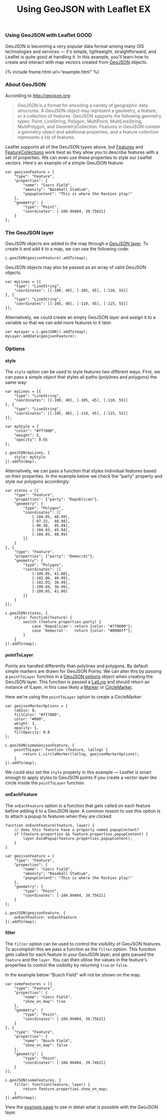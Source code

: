 ﻿---
layout: tutorial_v2
title: Using GeoJSON with Leaflet EX
---

<h3>Using GeoJSON with Leaflet GOOD</h3>

<p>GeoJSON is becoming a very popular data format among many GIS technologies and services — it's simple, lightweight, straightforward, and Leaflet is quite good at handling it. In this example, you'll learn how to create and interact with map vectors created from <a href="http://geojson.org/">GeoJSON</a> objects.</p>

{% include frame.html url="example.html" %}

<h3>About GeoJSON</h3>

<p>According to <a href="http://geojson.org">http://geojson.org</a>:</p>

<blockquote>GeoJSON is a format for encoding a variety of geographic data structures. A GeoJSON object may represent a geometry, a feature, or a collection of features. GeoJSON supports the following geometry types: Point, LineString, Polygon, MultiPoint, MultiLineString, MultiPolygon, and GeometryCollection. Features in GeoJSON contain a geometry object and additional properties, and a feature collection represents a list of features.</blockquote>

<p>Leaflet supports all of the GeoJSON types above, but <a href="http://geojson.org/geojson-spec.html#feature-objects">Features</a> and <a href="http://geojson.org/geojson-spec.html#feature-collection-objects">FeatureCollections</a> work best as they allow you to describe features with a set of properties. We can even use these properties to style our Leaflet vectors. Here's an example of a simple GeoJSON feature:</p>

<pre><code>var geojsonFeature = {
	"type": "Feature",
	"properties": {
		"name": "Coors Field",
		"amenity": "Baseball Stadium",
		"popupContent": "This is where the Rockies play!"
	},
	"geometry": {
		"type": "Point",
		"coordinates": [-104.99404, 39.75621]
	}
};
</code></pre>

<h3>The GeoJSON layer</h3>

<p>GeoJSON objects are added to the map through a <a href="http://leafletjs.com/reference.html#geojson">GeoJSON layer</a>. To create it and add it to a map, we can use the following code:</p>

<pre><code>L.geoJSON(geojsonFeature).addTo(map);</code></pre>

<p>GeoJSON objects may also be passed as an array of valid GeoJSON objects.</p>

<pre><code>var myLines = [{
	"type": "LineString",
	"coordinates": [[-100, 40], [-105, 45], [-110, 55]]
}, {
	"type": "LineString",
	"coordinates": [[-105, 40], [-110, 45], [-115, 55]]
}];
</code></pre>

<p>Alternatively, we could create an empty GeoJSON layer and assign it to a variable so that we can add more features to it later.</p>

<pre><code>var myLayer = L.geoJSON().addTo(map);
myLayer.addData(geojsonFeature);
</code></pre>

<h3>Options</h3>

<h4>style</h4>

<p>The <code>style</code> option can be used to style features two different ways. First, we can pass a simple object that styles all paths (polylines and polygons) the same way:</p>

<pre><code>var myLines = [{
	"type": "LineString",
	"coordinates": [[-100, 40], [-105, 45], [-110, 55]]
}, {
	"type": "LineString",
	"coordinates": [[-105, 40], [-110, 45], [-115, 55]]
}];

var myStyle = {
	"color": "#ff7800",
	"weight": 5,
	"opacity": 0.65
};

L.geoJSON(myLines, {
	style: myStyle
}).addTo(map);</code></pre>

<p>Alternatively, we can pass a function that styles individual features based on their properties. In the example below we check the "party" property and style our polygons accordingly:</p>

<pre><code>var states = [{
	"type": "Feature",
	"properties": {"party": "Republican"},
	"geometry": {
		"type": "Polygon",
		"coordinates": [[
			[-104.05, 48.99],
			[-97.22,  48.98],
			[-96.58,  45.94],
			[-104.03, 45.94],
			[-104.05, 48.99]
		]]
	}
}, {
	"type": "Feature",
	"properties": {"party": "Democrat"},
	"geometry": {
		"type": "Polygon",
		"coordinates": [[
			[-109.05, 41.00],
			[-102.06, 40.99],
			[-102.03, 36.99],
			[-109.04, 36.99],
			[-109.05, 41.00]
		]]
	}
}];

L.geoJSON(states, {
	style: function(feature) {
		switch (feature.properties.party) {
			case 'Republican': return {color: "#ff0000"};
			case 'Democrat':   return {color: "#0000ff"};
		}
	}
}).addTo(map);</code></pre>

<h4>pointToLayer</h4>

<p>Points are handled differently than polylines and polygons. By default simple markers are drawn for GeoJSON Points. We can alter this by passing a <code>pointToLayer</code> function in a <a href="http://leafletjs.com/reference.html#geojson-options">GeoJSON options</a> object when creating the GeoJSON layer. This function is passed a <a href="http://leafletjs.com/reference.html#latlng">LatLng</a> and should return an instance of ILayer, in this case likely a <a href="http://leafletjs.com/reference.html#marker">Marker</a> or <a href="http://leafletjs.com/reference.html#circlemarker">CircleMarker</a>.</p>

<p>Here we're using the <code>pointToLayer</code> option to create a CircleMarker:</p>

<pre><code>var geojsonMarkerOptions = {
	radius: 8,
	fillColor: "#ff7800",
	color: "#000",
	weight: 1,
	opacity: 1,
	fillOpacity: 0.8
};

L.geoJSON(someGeojsonFeature, {
	pointToLayer: function (feature, latlng) {
		return L.circleMarker(latlng, geojsonMarkerOptions);
	}
}).addTo(map);</code></pre>

<p>We could also set the <code>style</code> property in this example &mdash; Leaflet is smart enough to apply styles to GeoJSON points if you create a vector layer like circle inside the <code>pointToLayer</code> function.</p>

<h4>onEachFeature</h4>

<p>The <code>onEachFeature</code> option is a function that gets called on each feature before adding it to a GeoJSON layer. A common reason to use this option is to attach a popup to features when they are clicked.</p>

<pre><code>function onEachFeature(feature, layer) {
	// does this feature have a property named popupContent?
	if (feature.properties &amp;&amp; feature.properties.popupContent) {
		layer.bindPopup(feature.properties.popupContent);
	}
}

var geojsonFeature = {
	"type": "Feature",
	"properties": {
		"name": "Coors Field",
		"amenity": "Baseball Stadium",
		"popupContent": "This is where the Rockies play!"
	},
	"geometry": {
		"type": "Point",
		"coordinates": [-104.99404, 39.75621]
	}
};

L.geoJSON(geojsonFeature, {
	onEachFeature: onEachFeature
}).addTo(map);</code></pre>

<h4>filter</h4>

<p>The <code>filter</code> option can be used to control the visibility of GeoJSON features. To accomplish this we pass a function as the <code>filter</code> option. This function gets called for each feature in your GeoJSON layer, and gets passed the <code>feature</code> and the <code>layer</code>. You can then utilise the values in the feature's properties to control the visibility by returning <code>true</code> or <code>false</code>.</p>

<p>In the example below "Busch Field" will not be shown on the map.</p>

<pre><code>var someFeatures = [{
	"type": "Feature",
	"properties": {
		"name": "Coors Field",
		"show_on_map": true
	},
	"geometry": {
		"type": "Point",
		"coordinates": [-104.99404, 39.75621]
	}
}, {
	"type": "Feature",
	"properties": {
		"name": "Busch Field",
		"show_on_map": false
	},
	"geometry": {
		"type": "Point",
		"coordinates": [-104.98404, 39.74621]
	}
}];

L.geoJSON(someFeatures, {
	filter: function(feature, layer) {
		return feature.properties.show_on_map;
	}
}).addTo(map);</code></pre>

<p>View the <a href="example.html">example page</a> to see in detail what is possible with the GeoJSON layer.</p>

